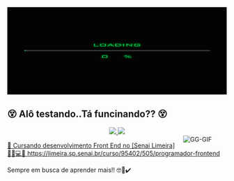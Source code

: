 <img height="200em" width="1000cm" src="https://github.com/deborgo/deborgo/blob/master/image_processing20191227-6147-9y795b.gif"/>

## 😵 Alô testando..Tá funcinando?? 😵
<div align="center">
  <a href="https://github.com/deborgo">
  <img height="140em" src="https://github-readme-stats.vercel.app/api?username=deborgo&show_icons=true&theme=dracula&include_all_commits=true&count_private=true"/>
  <img height="140em" src="https://github-readme-stats.vercel.app/api/top-langs/?username=deborgo&layout=compact&langs_count=7&theme=dracula"/>
</div>
  
<img align="right" width="100px" width="200px" alt="GG-GIF" src="https://pipehline.com.br/wp-content/uploads/2020/04/1_qdFdhbR00beEaIKDI_WDCw.gif">
  
  


🚧 Cursando desenvolvimento Front End no [Senai Limeira] 👨‍💻💻🚧
https://limeira.sp.senai.br/curso/95402/505/programador-frontend


  Sempre em busca de aprender mais!! 🤓🤖✔️
